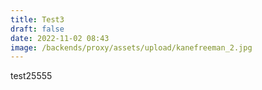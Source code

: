 ```yaml
---
title: Test3
draft: false
date: 2022-11-02 08:43
image: /backends/proxy/assets/upload/kanefreeman_2.jpg
---
```

test25555
